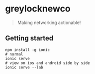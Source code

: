 # greylocknewco

> Making networking actionable!



## Getting started

```
npm install -g ionic
# normal
ionic serve
# view on ios and android side by side
ionic serve --lab
```
